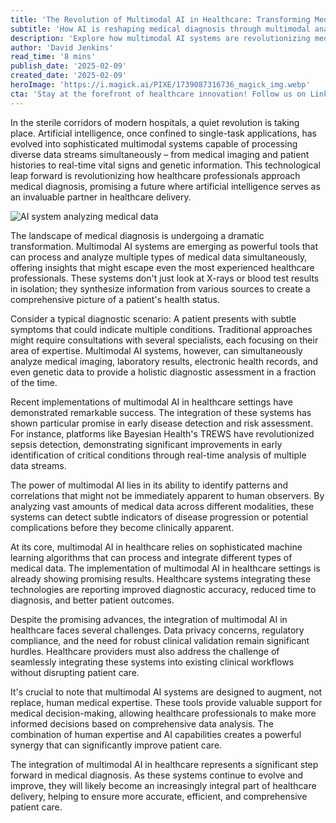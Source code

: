 ```yaml
---
title: 'The Revolution of Multimodal AI in Healthcare: Transforming Medical Diagnosis'
subtitle: 'How AI is reshaping medical diagnosis through multimodal analysis'
description: 'Explore how multimodal AI systems are revolutionizing medical diagnosis by simultaneously processing diverse data streams including medical imaging, patient histories, vital signs, and genetic information. Learn about the latest advances, challenges, and future prospects of this transformative technology in healthcare.'
author: 'David Jenkins'
read_time: '8 mins'
publish_date: '2025-02-09'
created_date: '2025-02-09'
heroImage: 'https://i.magick.ai/PIXE/1739087316736_magick_img.webp'
cta: 'Stay at the forefront of healthcare innovation! Follow us on LinkedIn for the latest updates on how AI is transforming medical diagnosis and healthcare delivery.'
---
```


In the sterile corridors of modern hospitals, a quiet revolution is taking place. Artificial intelligence, once confined to single-task applications, has evolved into sophisticated multimodal systems capable of processing diverse data streams simultaneously – from medical imaging and patient histories to real-time vital signs and genetic information. This technological leap forward is revolutionizing how healthcare professionals approach medical diagnosis, promising a future where artificial intelligence serves as an invaluable partner in healthcare delivery.

![AI system analyzing medical data](https://i.magick.ai/PIXE/1739087316740_magick_img.webp)

The landscape of medical diagnosis is undergoing a dramatic transformation. Multimodal AI systems are emerging as powerful tools that can process and analyze multiple types of medical data simultaneously, offering insights that might escape even the most experienced healthcare professionals. These systems don't just look at X-rays or blood test results in isolation; they synthesize information from various sources to create a comprehensive picture of a patient's health status.

Consider a typical diagnostic scenario: A patient presents with subtle symptoms that could indicate multiple conditions. Traditional approaches might require consultations with several specialists, each focusing on their area of expertise. Multimodal AI systems, however, can simultaneously analyze medical imaging, laboratory results, electronic health records, and even genetic data to provide a holistic diagnostic assessment in a fraction of the time.

Recent implementations of multimodal AI in healthcare settings have demonstrated remarkable success. The integration of these systems has shown particular promise in early disease detection and risk assessment. For instance, platforms like Bayesian Health's TREWS have revolutionized sepsis detection, demonstrating significant improvements in early identification of critical conditions through real-time analysis of multiple data streams.

The power of multimodal AI lies in its ability to identify patterns and correlations that might not be immediately apparent to human observers. By analyzing vast amounts of medical data across different modalities, these systems can detect subtle indicators of disease progression or potential complications before they become clinically apparent.

At its core, multimodal AI in healthcare relies on sophisticated machine learning algorithms that can process and integrate different types of medical data. The implementation of multimodal AI in healthcare settings is already showing promising results. Healthcare systems integrating these technologies are reporting improved diagnostic accuracy, reduced time to diagnosis, and better patient outcomes.

Despite the promising advances, the integration of multimodal AI in healthcare faces several challenges. Data privacy concerns, regulatory compliance, and the need for robust clinical validation remain significant hurdles. Healthcare providers must also address the challenge of seamlessly integrating these systems into existing clinical workflows without disrupting patient care.

It's crucial to note that multimodal AI systems are designed to augment, not replace, human medical expertise. These tools provide valuable support for medical decision-making, allowing healthcare professionals to make more informed decisions based on comprehensive data analysis. The combination of human expertise and AI capabilities creates a powerful synergy that can significantly improve patient care.

The integration of multimodal AI in healthcare represents a significant step forward in medical diagnosis. As these systems continue to evolve and improve, they will likely become an increasingly integral part of healthcare delivery, helping to ensure more accurate, efficient, and comprehensive patient care.